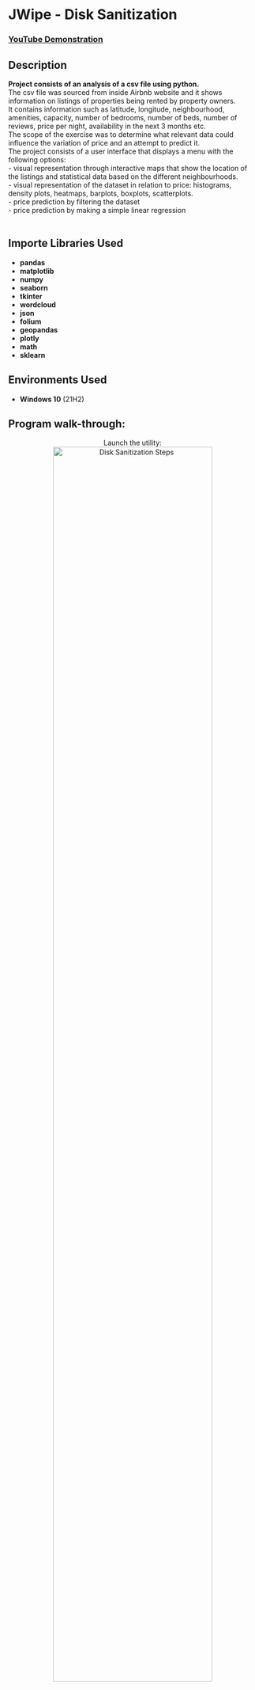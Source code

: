 <h1>JWipe - Disk Sanitization</h1>

 ### [YouTube Demonstration](https://youtu.be/7eJexJVCqJo)

<h2>Description</h2>
<b>Project consists of an analysis of a csv file using python. </b> <br/>
The csv file was sourced from inside Airbnb website and it shows information on listings of properties being rented by property owners. <br/>
It contains information such as latitude, longitude, neighbourhood, amenities, capacity, number of bedrooms, number of beds, number of reviews, price per night, availability in the next 3 months etc. <br/>
The scope of the exercise was to determine what relevant data could influence the variation of price and an attempt to predict it.<br/>
The project consists of a user interface that displays a menu with the following options:<br/>
- visual representation through interactive maps that show the location of the listings and statistical data based on the different neighbourhoods. <br/>
- visual representation of the dataset in relation to price: histograms, density plots, heatmaps, barplots, boxplots, scatterplots. <br/>
- price prediction by filtering the dataset <br/>
- price prediction by making a simple linear regression <br/>
<br />


<h2>Importe Libraries Used</h2>

- <b>pandas</b> 
- <b>matplotlib</b>
- <b>numpy</b>
- <b>seaborn</b>
- <b>tkinter</b>
- <b>wordcloud</b>
- <b>json</b>
- <b>folium</b>
- <b>geopandas</b>
- <b>plotly</b>
- <b>math</b>
- <b>sklearn</b>


<h2>Environments Used </h2>

- <b>Windows 10</b> (21H2)

<h2>Program walk-through:</h2>

<p align="center">
Launch the utility: <br/>
<img src="https://i.imgur.com/62TgaWL.png" height="80%" width="80%" alt="Disk Sanitization Steps"/>
<br />
<br />
Select the disk:  <br/>
<img src="https://i.imgur.com/tcTyMUE.png" height="80%" width="80%" alt="Disk Sanitization Steps"/>
<br />
<br />
Enter the number of passes: <br/>
<img src="https://i.imgur.com/nCIbXbg.png" height="80%" width="80%" alt="Disk Sanitization Steps"/>
<br />
<br />
Confirm your selection:  <br/>
<img src="https://i.imgur.com/cdFHBiU.png" height="80%" width="80%" alt="Disk Sanitization Steps"/>
<br />
<br />
Wait for process to complete (may take some time):  <br/>
<img src="https://i.imgur.com/JL945Ga.png" height="80%" width="80%" alt="Disk Sanitization Steps"/>
<br />
<br />
Sanitization complete:  <br/>
<img src="https://i.imgur.com/K71yaM2.png" height="80%" width="80%" alt="Disk Sanitization Steps"/>
<br />
<br />
Observe the wiped disk:  <br/>
<img src="https://i.imgur.com/AeZkvFQ.png" height="80%" width="80%" alt="Disk Sanitization Steps"/>
</p>

<!--
 ```diff
- text in red
+ text in green
! text in orange
# text in gray
@@ text in purple (and bold)@@
```
--!>
